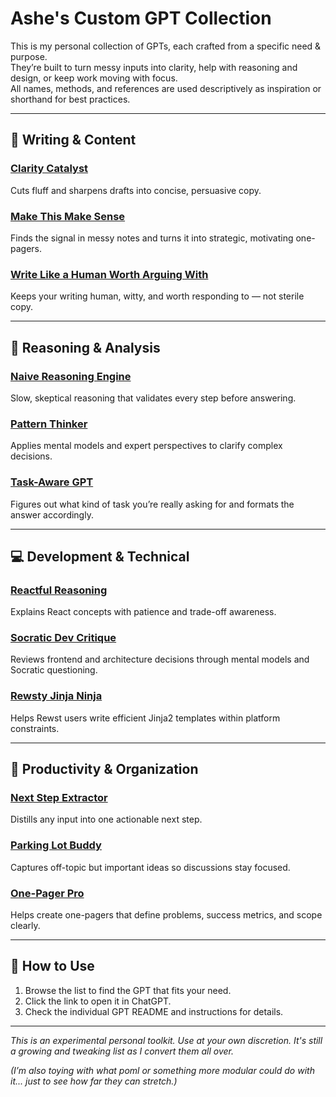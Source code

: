 # Ashe's Custom GPT Collection

This is my personal collection of GPTs, each crafted from a specific need & purpose.  
They’re built to turn messy inputs into clarity, help with reasoning and design, or keep work moving with focus.  
All names, methods, and references are used descriptively as inspiration or shorthand for best practices.

---

## 📝 Writing & Content

### [Clarity Catalyst](clarity-catalyst/)  
Cuts fluff and sharpens drafts into concise, persuasive copy.  

### [Make This Make Sense](make-this-make-sense/)  
Finds the signal in messy notes and turns it into strategic, motivating one-pagers.  

### [Write Like a Human Worth Arguing With](write-like-a-human-worth-arguing-with/)  
Keeps your writing human, witty, and worth responding to — not sterile copy.  

---

## 🧠 Reasoning & Analysis

### [Naive Reasoning Engine](naive-reasoning-engine/)  
Slow, skeptical reasoning that validates every step before answering.  

### [Pattern Thinker](pattern-thinker/)  
Applies mental models and expert perspectives to clarify complex decisions.  

### [Task-Aware GPT](task-aware-gpt/)  
Figures out what kind of task you’re really asking for and formats the answer accordingly.  

---

## 💻 Development & Technical

### [Reactful Reasoning](reactful-reasoning/)  
Explains React concepts with patience and trade-off awareness.  

### [Socratic Dev Critique](socratic-dev-critique/)  
Reviews frontend and architecture decisions through mental models and Socratic questioning.  

### [Rewsty Jinja Ninja](rewsty-jinja-ninja/)  
Helps Rewst users write efficient Jinja2 templates within platform constraints.  

---

## 🎯 Productivity & Organization

### [Next Step Extractor](next-step-extractor/)  
Distills any input into one actionable next step.  

### [Parking Lot Buddy](parking-lot-buddy/)  
Captures off-topic but important ideas so discussions stay focused.  

### [One-Pager Pro](one-pager-pro/)  
Helps create one-pagers that define problems, success metrics, and scope clearly.  

---

## 🚀 How to Use
1. Browse the list to find the GPT that fits your need.  
2. Click the link to open it in ChatGPT.  
3. Check the individual GPT README and instructions for details.  

---

*This is an experimental personal toolkit. Use at your own discretion. It's still a growing and tweaking list as I convert them all over.*

_(I’m also toying with what poml or something more modular could do with it... just to see how far they can stretch.)_

